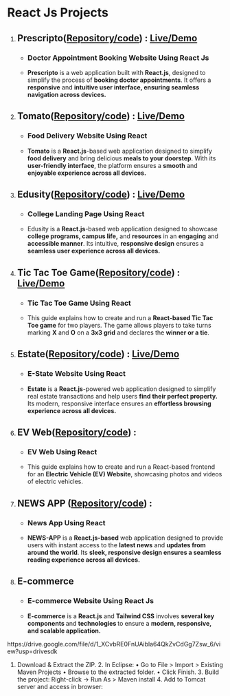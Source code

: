 # React Js Projects
<ol>
  <li>
    <h2>Prescripto(<a href="https://github.com/akshat0502/Prescripto">Repository/code</a>) :  <a href="https://prescripto-lime.vercel.app/">Live/Demo</a ></h2>
    <ul>
      <li><h3>Doctor Appointment Booking Website Using React Js</h3></li>
      <li>
            <b>Prescripto</b> is a web application built with <b>React.js</b>, designed to simplify the process of <b>booking doctor appointments</b>. It offers a <b>responsive</b> and <b>intuitive user interface, ensuring seamless navigation across devices.</b>
      </li>
    </ul>
  </li>
  <li>
    <h2>Tomato(<a href="https://github.com/akshat0502/Tomato">Repository/code</a>) :  <a href="https://tomato-chi-steel.vercel.app/">Live/Demo</a ></h2>
    <ul>
      <li><h3>Food Delivery Website Using React</h3></li>
      <li>
      <b>Tomato</b> is a <b>React.js</b>-based web application designed to simplify <b>food delivery</b> and bring delicious <b>meals to your doorstep</b>. With its <b>user-friendly interface</b>, the platform ensures a <b>smooth</b> and <b>enjoyable experience across all devices.</b>
    </li>
    </ul>
  </li>
  <li>
    <h2>Edusity(<a href="https://github.com/akshat0502/Edusity">Repository/code</a>) :  <a href="https://edusity-six-beige.vercel.app/">Live/Demo</a ></h2>
    <ul>
      <li><h3>College Landing Page Using React</h3></li>
      <li>Edusity</b> is a <b>React.js</b>-based web application designed to showcase <b>college programs, campus life,</b> and <b>resources</b> in an <b>engaging</b> and <b>accessible manner</b>. Its intuitive, <b>responsive design</b> ensures a <b>seamless user experience across all devices.</b>
    </li>
    </ul>
  </li>
  <li>
    <h2>Tic Tac Toe Game(<a href="https://github.com/akshat0502/Tic-Tac-Toe_Game">Repository/code</a>) :  <a href="https://tic-tac-toe-game-azure-five.vercel.app/">Live/Demo</a ></h2>
    <ul>
      <li><h3>Tic Tac Toe Game Using React</h3></li>
      <li>
      This guide explains how to create and run a <b>React-based Tic Tac Toe game</b> for two players. The game allows players to take turns marking <b>X</b> and <b>O</b> on a <b>3x3 grid</b> and declares the <b>winner or a tie</b>.
    </li>
    </ul>
  </li>
  <li>
    <h2>Estate(<a href="https://github.com/akshat0502/Estate">Repository/code</a>) :  <a href="https://estate-kappa-nine.vercel.app/">Live/Demo</a ></h2>
    <ul>
      <li><h3>E-State Website Using React</h3></li>
      <li>
      <b>Estate</b> is a <b>React.js</b>-powered web application designed to simplify real estate transactions and help users <b>find their perfect property.</b> Its modern, responsive interface ensures an <b>effortless browsing experience across all devices.</b>
    </li>
    </ul>
  </li>
  <li>
    <h2>EV Web(<a href="https://github.com/akshat0502/EvWeb">Repository/code</a>) :  </h2>
    <ul>
      <li><h3>EV Web Using React</h3></li>
      <li>
      This guide explains how to create and run a React-based frontend for an <b>Electric Vehicle (EV) Website</b>, showcasing photos and videos of electric vehicles.
    </li>
    </ul>
  </li>
  <li>
    <h2>NEWS APP (<a href="https://github.com/akshat0502/NEWS-APP">Repository/code</a>) :  </h2>
    <ul>
      <li><h3>News App Using React</h3></li>
      <li>
     <b> NEWS-APP</b> is a <b>React.js-based</b> web application designed to provide users with instant access to the <b>latest news</b> and <b>updates from around the world</b>. Its <b>sleek, responsive design ensures a seamless reading experience across all devices.</b>
    </li>
    </ul>
  </li>
  <li>
    <h2>E-commerce
<!--       (<a href="https://github.com/akshat0502/NEWS-APP">Repository/code</a>) : -->
    </h2>
    <ul>
      <li><h3>E-commerce Website Using React Js</h3></li>
      <li>
     <b> E-commerce</b> is a <b>React.js</b> and <b>Tailwind CSS</b> involves <b> several key components </b> and <b> technologies </b> to ensure a <b>modern, responsive, and scalable application.</b>
    </li>
    </ul>
  </li>
</ol>
https://drive.google.com/file/d/1_XCvbRE0FnUAibla64QkZvCdGg7Zsw_6/view?usp=drivesdk


1.	Download & Extract the ZIP.
	2.	In Eclipse:
	•	Go to File > Import > Existing Maven Projects
	•	Browse to the extracted folder.
	•	Click Finish.
	3.	Build the project: Right-click → Run As > Maven install
	4.	Add to Tomcat server and access in browser:





